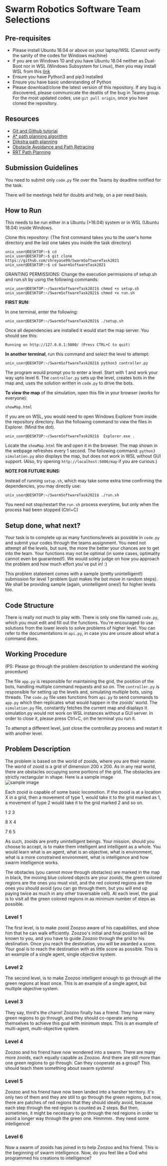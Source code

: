 # Swarm Robotics Software Team Selections
## Pre-requisites
* Please install Ubuntu 18.04 or above on your laptop/WSL (Cannot verify the sanity of the codes for Windows machine)
* If you are on Windows 10 and you have Ubuntu 18.04 neither as Dual-Boot nor in WSL (Windows Subsystem for Linux), then you may install WSL from this [link](https://docs.microsoft.com/en-us/windows/wsl/install-win10)  
* Ensure you have Python3 and pip3 installed
* Ensure you have basic understanding of Python
* Please download/clone the latest version of this repository. If any bug is discovered, please communicate the deatils of the bug in Teams group. For the most updated codes, use `git pull origin`, once you have cloned the repository.

## Resources
* [Git and Github tutorial](https://in.udacity.com/course/how-to-use-git-and-github--ud775-india)
* [A* path planning algorithm](https://www.hackerearth.com/practice/notes/a-search-algorithm/)
* [Dijkstra path planning](https://www.geeksforgeeks.org/dijkstras-shortest-path-algorithm-greedy-algo-7/)
* [Obstacle Avoidance and Path Retracing](https://2019.robotix.in/tutorial/pathplanning/obstacleavoidance/)
* [RRT Path Planning](https://2019.robotix.in/tutorial/pathplanning/rrtplanner/)

## Submission Guidelines

You need to submit only `code.py` file over the Teams by deadline notified for the task.

There will be meetings held for doubts and help, on a per need basis.

## How to Run

This needs to be run either in a Ubuntu (>18.04) system or in WSL (Ubuntu 18.04) inside Windows.

Clone this repository: (The first command takes you to the user's home directory and the last one takes you inside the task directory)
	
	unix_user@DESKTOP:~$ cd
	unix_user@DESKTOP:~$ git clone https://github.com/shreyase99/SwarmSoftwareTask2021
	unix_user@DESKTOP:~$ cd SwarmSoftwareTask2021

GRANTING PERMISSIONS:
Change the execution permissions of  setup.sh and run.sh by using the following commands:

	unix_user@DESKTOP:~/SwarmSoftwareTask2021$ chmod +x setup.sh
	unix_user@DESKTOP:~/SwarmSoftwareTask2021$ chmod +x run.sh

**FIRST RUN:**

In one terminal, enter the following:

	unix_user@DESKTOP:~/SwarmSoftwareTask2021$ ./setup.sh

Once all dependencies are installed it would start the map server. You should see this:
	
	Running on http://127.0.0.1:5000/ (Press CTRL+C to quit)
	

**In another terminal**, run this command and select the level to attempt: 

	unix_user@DESKTOP:~/SwarmSoftwareTask2021$ python3 controller.py
  
The program would prompt you to enter a level. Start with 1 and work your way upto level 6. The `controller.py` sets up the level, creates bots in the map and, uses the solution written in `code.py` to drive the bots. 


**To view the map** of the simulation, open this file in your browser (works for everyone): 

	showMap.html
	
If you are on WSL, you would need to open Windows Explorer from inside the repository directory. Run the following command to view the files in Explorer. (Mind the dot).

	unix_user@DESKTOP:~/SwarmSoftwareTask2021$  Explorer.exe . 

Locate the `showMap.html` file and open it in the browser. The map shown in the webpage refreshes every 1 second. The following command: `python3 simulation.py` also displays the map, but does not work in WSL without GUI support. (Also, try opening `http://localhost:5000/map` if you are curious.)

 
**NOTE FOR FUTURE RUNS:**  

Instead of running `setup.sh`, which may take some extra time confirming the dependencies, you may directly use:

	unix_user@DESKTOP:~/SwarmSoftwareTask2021$ ./run.sh
	
You need not stop/restart the `run.sh` process everytime, but only when the process had been stopped (Ctrl+C)


 ## Setup done, what next?

Your task is to complete up as many functions/levels as possible in `code.py` and submit your codes through the teams assignment. You need not attempt all the levels, but sure, the more the better your chances are to get into the team. Your functions may not be optimal (in some cases, optimality cannot even be guaranteed!). We would solely judge on how you approach the problem and how much effort you've put in! :)

This problem statement comes with a sample (pretty unintelligent!) submission for level 1 problem (just makes the bot move in random steps). We shall be providing sample (again, unintelligent ones!) for higher levels too.

## Code Structure
There is really not much to play with. There is only one file named `code.py`, which you must edit and fill out the functions. You're encouraged to use solutions from the lower levels to solve problems of higher level. You can refer to the documentations in `api.py`, in case you are unsure about what a command does.

## Working Procedure
(PS: Please go through the problem description to understand the working procedure)

The file `app.py` is responsible for maintaining the grid, the position of the bots, handling multiple command requests and so on. The `controller.py` is responsible for setting up the levels and, simulating multiple bots, using threads. The `code.py` file uses functions from `api.py` to send commands to `app.py` which then replicates what would happen in the zooids' world. The `simulation.py` file, constantly fetches the current map and displays it. simulation.py would not work on WSL instances without a GUI server. In order to close it, please press Ctrl+C, on the terminal you run it.

To attempt a different level, just close the controller.py process and restart it with another level.

## Problem Description
The problem is based on the world of zooids, where you are their master. The world of zooid is a grid of dimension 200 x 200. As in any real world, there are obstacles occupying some portions of the grid. The obstacles are strictly rectangular in shape. Here is a sample image    
![sample image](images/curr_map.png)

Each zooid is capable of some basic locomotion. If the zooid is at a location X in a grid, then a movement of type 1, would take it to the grid marked as 1, a movement of type 2 would take it to the grid marked 2 and so on.

1 2 3

8 X 4

7 6 5

As such, zooids are pretty unintelligent beings. Your mission, should you choose to accept, is to make them intelligent and intelligent as a whole. You would learn what is an agent, what is an objective, what is environment, what is a more constrained environment, what is intelligence and how swarm intelligence works.

The obstacles (you cannot move through obstacles) are marked in the map in black, the moving blue colored objects are your zooids, the green colored regions are the ones you must visit, and the red colored regions are the ones you should avoid (you can go through them, but you will end up paying twice as much in any other traversable cell). At each level, the goal is to visit all the green colored regions in as minimum number of steps as possible.

### Level 1
The first level, is to make zooid Zoozoo aware of his capabilities, and show him that he can walk efficiently. Zoozoo's initial and final position will be known to you, and you have to guide Zoozoo through the grid to his destination. Once you reach the destination, you will be awarded a score. Your goal is to reach the destination with as little score as possible. This is an example of a single agent, single objective system.

### Level 2
The second level, is to make Zoozoo intelligent enough to go through all the green regions at least once. This is an example of a single agent, but multiple objective system.

### Level 3
They say, third's the charm! Zoozoo finally has a friend. They have many green regions to go through, and they should co-operate among themselves to achieve this goal with minimum steps. This is an example of multi-agent, multi-objective system.

### Level 4
Zoozoo and his friend have now wondered into a swarm. There are many more zooids, each equally capable as Zoozoo. And there are still more than one green regions to go through. Can they cooperate as a group? This should teach them something about swarm systems!

### Level 5
Zoozoo and his friend have now been landed into a harsher territory. It's only two of them and they are still to go through the green regions, but now, there are patches of red regions that they should ideally avoid, because each step through the red region is counted as 2 steps. But then, sometimes, it might be necessary to go through the red regions in order to avoid a longer way through the green one. Hmmmm.. they need some intelligence!

### Level 6
Now a swarm of zooids has joined in to help Zoozoo and his friend. This is the beginning of swarm intelligence. Now, do you feel like a God who programmed his creations to intelligence?
